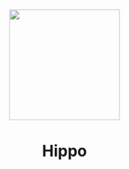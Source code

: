 <br>

<p align="center">
<img src="https://github.com/lihaosongbluejeans/hippo-ui/blob/master/packages/hippo-ui/src/assets/logo.svg" style="width:200px;" />
</p>

<h1 align="center">Hippo</h1>